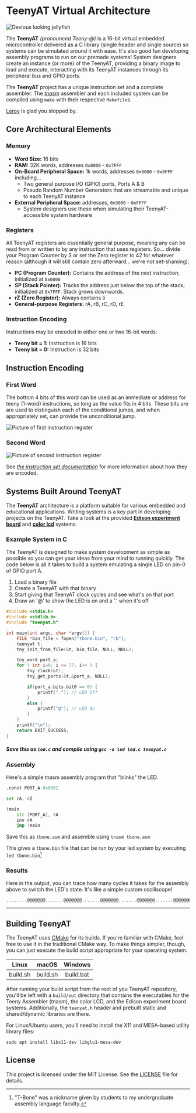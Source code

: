 # TeenyAT Virtual Architecture

![Devious looking jellyfish](docs/img/leroy.gif)

The **TeenyAT** *(pronounced Teeny-@)* is a 16-bit virtual embedded microcontroller delivered as a C library (single header and single source) so systems can be simulated around it with ease. It's also good fun developing assembly programs to run on our premade systems! System designers create an instance (or more) of the TeenyAT, providing a binary image to load and execute, interacting with its TeenyAT instances through its peripheral bus and GPIO ports.

The **TeenyAT** project has a unique instruction set and a complete assembler. The *[tnasm](tnasm)* assembler and each included system can be compiled using `make` with their respective `Makefile`s.

[Leroy](./docs/leroy.md) is glad you stopped by.

## Core Architectural Elements

### Memory
- **Word Size:** 16 bits
- **RAM:** 32K words, addresses `0x0000` - `0x7FFF`
- **On-Board Peripheral Space:** 1k words, addresses `0x8000` - `0x8FFF` including...
  - Two general purpose I/O (GPIO) ports, Ports A & B
  - Pseudo Random Number Generators that are streamable and unique to each TeenyAT instance
- **External Peripheral Space:** addresses, `0x9000` - `0xFFFF`
  - System designers use these when simulating their TeenyAT-accessible system hardware

### Registers

All TeenyAT registers are essentially general purpose, meaning any can be read from or written to by any instruction that uses registers.  So... divide your Program Counter by 3 or set the Zero register to 42 for whatever reason (although it will still contain zero afterward... we're not set-shaming).
- **PC (Program Counter):** Contains the address of the next instruction; initialized at `0x0000`
- **SP (Stack Pointer):** Tracks the address just below the top of the stack; initialized at `0x7FFF`. Stack grows downwards.
- **rZ (Zero Register):** Always contains `0`
- **General-purpose Registers:** rA, rB, rC, rD, rE

### Instruction Encoding
Instructions may be encoded in either one or two 16-bit words:
- **Teeny bit = 1:** Instruction is 16 bits
- **Teeny bit = 0:** Instruction is 32 bits

## Instruction Encoding

### First Word

The bottom 4 bits of this word can be used as an immediate or address for teeny (1-word) instructions, so long as the value fits in 4 bits.  These bits are are used to distinguish each of the conditional jumps, and when appropriately set, can provide the unconditional jump.

![Picture of first instruction register](docs/img/instruction_reg_first.png)

### Second Word
![Picture of second instruction register](docs/img/instruction_reg_second.png)

See *[the instruction set documentation](docs/README.md)* for more information about how they are encoded.

## Systems Built Around TeenyAT

The **TeenyAT** architecture is a platform suitable for various embedded and educational applications. Writing systems is a key part in developing projects on the TeenyAT. Take a look at the provided **[Edison experiment board](edison)** and **[color lcd](lcd)** systems.

### Example System in C

The TeenyAT is designed to make system development as simple as possible so you can get your ideas from your mind to running quickly.  The code below is all it takes to build a system emulating a single LED on pin-0 of GPIO port A.

1. Load a binary file
2. Create a TeenyAT with that binary
3. Start giving that TeenyAT clock cycles and see what's on that port
4. Draw an '@' to show the LED is on and a '.' when it's off

```c
#include <stdio.h>
#include <stdlib.h>
#include "teenyat.h"

int main(int argc, char *argv[]) {
	FILE *bin_file = fopen("tbone.bin", "rb");
	teenyat t;
	tny_init_from_file(&t, bin_file, NULL, NULL);

	tny_word port_a;
	for ( int i=0; i <= 77; i++ ) {
		tny_clock(&t);
		tny_get_ports(&t,&port_a, NULL);

		if(port_a.bits.bit0 == 0) {
			printf("."); // LED Off
		}
		else {
			printf("@"); // LED On
		}
	}
	printf("\n");
	return EXIT_SUCCESS;
}
```

##### Save this as `led.c` and compile using `gcc -o led led.c teenyat.c`

### Assembly

Here's a simple tnasm assembly program that "blinks" the LED.

```asm
.const PORT_A 0x8002

set rA, rZ

!main
    str [PORT_A], rA
    inv rA
    jmp !main
```
Save this as `tbone.asm` and assemble using `tnasm tbone.asm`

This gives a `tbone.bin` file that can be run by your led system by executing `led tbone.bin`[^1]

[^1]: "T-Bone" was a nickname given by students to my undergraduate assembly language faculty.

### Results

Here in the output, you can trace how many cycles it takes for the assembly above to switch the LED's state.  It's like a simple custom osciliscope!

```
........@@@@@@@.......@@@@@@@.......@@@@@@@.......@@@@@@@.......@@@@@@@.......
```
---

## Building TeenyAT

The TeenyAT uses [CMake](http://cmake.org) for its builds.  If you're familiar
with CMake, feel free to use it in the traditional CMake way.  To make things
simpler, though, you can just execute the build script appropriate for your
operating system.

| Linux | macOS | Windows |
| :---: | :---: | :---: |
| build.sh | build.sh | build.bat |

After running your build script from the root of you TeenyAT repository,
you'll be left with a `build/out` directory that contains the executables
for the Teeny Assembler (tnasm), the color LCD, and the Edison experiment
board systems.  Additionally, the `teenyat.h` header and prebuilt static
and shared/dynamic libraries are there.

For Linux/Ubuntu users, you'll need to install the X11 and MESA-based
utility library files:

```sudo apt install libx11-dev libglu1-mesa-dev```

## License

This project is licensed under the MIT License. See the [LICENSE](LICENSE) file for details.
